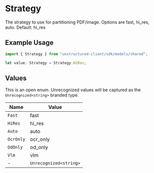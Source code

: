 # Strategy

The strategy to use for partitioning PDF/image. Options are fast, hi_res, auto. Default: hi_res

## Example Usage

```typescript
import { Strategy } from "unstructured-client/sdk/models/shared";

let value: Strategy = Strategy.HiRes;
```

## Values

This is an open enum. Unrecognized values will be captured as the `Unrecognized<string>` branded type.

| Name                   | Value                  |
| ---------------------- | ---------------------- |
| `Fast`                 | fast                   |
| `HiRes`                | hi_res                 |
| `Auto`                 | auto                   |
| `OcrOnly`              | ocr_only               |
| `OdOnly`               | od_only                |
| `Vlm`                  | vlm                    |
| -                      | `Unrecognized<string>` |